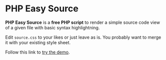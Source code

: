 # PHP Easy Source

**PHP Easy Source** is a **free PHP script** to render a simple source code view of a given file with basic syntax highlightning.

Edit `source.css` to your likes or just leave as is. You probably want to merge it with your existing style sheet.

Follow this link to [try the demo](http://phclaus.com/demo/easy-source/).
